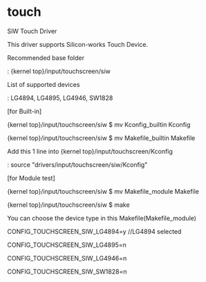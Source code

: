 # touch
SiW Touch Driver

This driver supports Silicon-works Touch Device.

Recommended base folder

: {kernel top}/input/touchscreen/siw

List of supported devices

: LG4894, LG4895, LG4946, SW1828

[for Built-in]

{kernel top}/input/touchscreen/siw $ mv Kconfig_builtin Kconfig

{kernel top}/input/touchscreen/siw $ mv Makefile_builtin Makefile

Add this 1 line into {kernel top}/input/touchscreen/Kconfig

: source "drivers/input/touchscreen/siw/Kconfig"

[for Module test]

{kernel top}/input/touchscreen/siw $ mv Makefile_module Makefile

{kernel top}/input/touchscreen/siw $ make

You can choose the device type in this Makefile(Makefile_module)

CONFIG_TOUCHSCREEN_SIW_LG4894=y   //LG4894 selected

CONFIG_TOUCHSCREEN_SIW_LG4895=n

CONFIG_TOUCHSCREEN_SIW_LG4946=n

CONFIG_TOUCHSCREEN_SIW_SW1828=n


